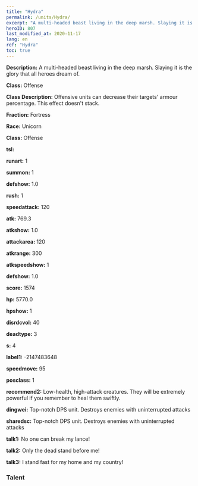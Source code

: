 ```yaml
---
title: "Hydra"
permalink: /units/Hydra/
excerpt: "A multi-headed beast living in the deep marsh. Slaying it is the glory that all heroes dream of."
heroID: 807
last_modified_at: 2020-11-17
lang: en
ref: "Hydra"
toc: true
---
```

 **Description:** A multi-headed beast living in the deep marsh. Slaying it is the glory that all heroes dream of.

 **Class:** Offense

 **Class Description:** Offensive units can decrease their targets' armour percentage. This effect doesn't stack.

 **Fraction:** Fortress

 **Race:** Unicorn

 **Class:** Offense

 **tsl:** 

 **runart:** 1

 **summon:** 1

 **defshow:** 1.0

 **rush:** 1

 **speedattack:** 120

 **atk:** 769.3

 **atkshow:** 1.0

 **attackarea:** 120

 **atkrange:** 300

 **atkspeedshow:** 1

 **defshow:** 1.0

 **score:** 1574

 **hp:** 5770.0

 **hpshow:** 1

 **disrdcvol:** 40

 **deadtype:** 3

 **s:** 4

 **label1:** -2147483648

 **speedmove:** 95

 **posclass:** 1

 **recommend2:** Low-health, high-attack creatures. They will be extremely powerful if you remember to heal them swiftly.

 **dingwei:** Top-notch DPS unit. Destroys enemies with uninterrupted attacks

 **sharedsc:** Top-notch DPS unit. Destroys enemies with uninterrupted attacks

 **talk1:** No one can break my lance!

 **talk2:** Only the dead stand before me!

 **talk3:** I stand fast for my home and my country!

### Talent
